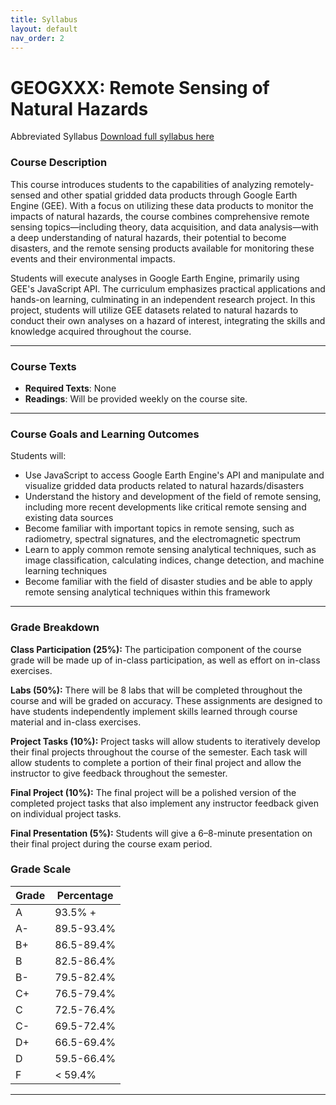 ```yaml
---
title: Syllabus
layout: default
nav_order: 2
---
```

# GEOGXXX: Remote Sensing of Natural Hazards

Abbreviated Syllabus [Download full syllabus here](https://drive.google.com/uc?export=download&id=1oMc3il3Vud_Tdo0jZqnXBOZrLb_AqLcd)


### Course Description
This course introduces students to the capabilities of analyzing remotely-sensed and other spatial gridded data products through Google Earth Engine (GEE). With a focus on utilizing these data products to monitor the impacts of natural hazards, the course combines comprehensive remote sensing topics—including theory, data acquisition, and data analysis—with a deep understanding of natural hazards, their potential to become disasters, and the remote sensing products available for monitoring these events and their environmental impacts.

Students will execute analyses in Google Earth Engine, primarily using GEE's JavaScript API. The curriculum emphasizes practical applications and hands-on learning, culminating in an independent research project. In this project, students will utilize GEE datasets related to natural hazards to conduct their own analyses on a hazard of interest, integrating the skills and knowledge acquired throughout the course.

---

###  Course Texts
- **Required Texts**: None
- **Readings**: Will be provided weekly on the course site.

---

### Course Goals and Learning Outcomes
Students will:
- Use JavaScript to access Google Earth Engine's API and manipulate and visualize gridded data products related to natural hazards/disasters
- Understand the history and development of the field of remote sensing, including more recent developments like critical remote sensing and existing data sources
- Become familiar with important topics in remote sensing, such as radiometry, spectral signatures, and the electromagnetic spectrum
- Learn to apply common remote sensing analytical techniques, such as image classification, calculating indices, change detection, and machine learning techniques
- Become familiar with the field of disaster studies and be able to apply remote sensing analytical techniques within this framework
---

### Grade Breakdown

**Class Participation (25%):**
The participation component of the course grade will be made up of in-class participation, as well as effort on in-class
exercises.

**Labs (50%):**
There will be 8 labs that will be completed throughout the course and will be graded on accuracy. These
assignments are designed to have students independently implement skills learned through course material and in-class
exercises.

**Project Tasks (10%):**
Project tasks will allow students to iteratively develop their final projects throughout the course of the semester. Each
task will allow students to complete a portion of their final project and allow the instructor to give feedback throughout
the semester.

**Final Project (10%):**
The final project will be a polished version of the completed project tasks that also implement any instructor feedback
given on individual project tasks.

**Final Presentation (5%):**
Students will give a 6–8-minute presentation on their final project during the course exam period.

###  Grade Scale

| Grade | Percentage |
| ----- | ---------- |
| A     | 93.5% +    |
| A-    | 89.5-93.4% |
| B+    | 86.5-89.4% |
| B     | 82.5-86.4% |
| B-    | 79.5-82.4% |
| C+    | 76.5-79.4% |
| C     | 72.5-76.4% |
| C-    | 69.5-72.4% |
| D+    | 66.5-69.4% |
| D     | 59.5-66.4% |
| F     | < 59.4%    |

---
